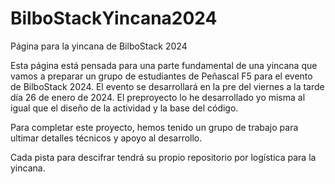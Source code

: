 # BilboStackYincana2024
Página para la yincana de BilboStack 2024

Esta página está pensada para una parte fundamental de una yincana que vamos a preparar un grupo de estudiantes de Peñascal F5 para el evento de BilboStack 2024.
El evento se desarrollará en la pre del viernes a la tarde día 26 de enero de 2024.
El preproyecto lo he desarrollado yo misma al igual que el diseño de la actividad y la base del código. 

Para completar este proyecto, hemos tenido un grupo de trabajo para ultimar detalles técnicos y apoyo al desarrollo.

Cada pista para descifrar tendrá su propio repositorio por logística para la yincana. 

